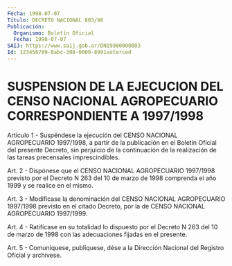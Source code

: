 ```yaml
---
Fecha: 1998-07-07
Título: DECRETO NACIONAL 803/98
Publicación:
  Organismo: Boletín Oficial
  Fecha: 1998-07-07
SAIJ: https://www.saij.gob.ar/DN19980000803
Id: 123456789-0abc-308-0000-8991soterced
---
```

# SUSPENSION DE LA EJECUCION DEL CENSO NACIONAL AGROPECUARIO CORRESPONDIENTE A 1997/1998

<a id="1"></a>
Artículo 1 - Suspéndese la ejecución del CENSO NACIONAL AGROPECUARIO  1997/1998, a partir de la publicación en  el  Boletín Oficial del presente  Decreto,  sin perjuicio de la continuación de la  realización   de  las  tareas  precensales  imprescindibles.

<a id="2"></a>
Art.  2  - Dispónese que el CENSO NACIONAL  AGROPECUARIO  1997/1998 previsto por  el Decreto N 263 del 10 de marzo de 1998 comprenda el año 1999 y se realice en el mismo.

<a id="3"></a>
Art. 3 - Modifícase la denominación del CENSO NACIONAL AGROPECUARIO 1997/1998 previsto  en  el citado Decreto, por la de CENSO NACIONAL AGROPECUARIO 1997/1999.

<a id="4"></a>
Art. 4 - Ratifícase en su  totalidad  lo dispuesto por el Decreto N 263  del  10 de marzo de 1998 con las adecuaciones  fijadas  en  el presente.

<a id="5"></a>
Art. 5 - Comuníquese,  publíquese, dése a la Dirección Nacional del Registro Oficial y archívese.